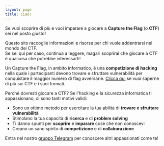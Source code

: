 ```yaml
---
layout: page
title: Ciao!
---
```

Se vuoi scoprire di più e vuoi imparare a giocare a **Capture the Flag** (o **CTF**) sei nel posto giusto!

Questo sito raccoglie informazioni e risorse per chi vuole addentrarsi nel mondo dei CTF.  
Se sei qui per caso, continua a leggere, magari scoprirai che giocare a CTF è qualcosa che potrebbe interessarti!

Un Capture the Flag, in ambito informatico, è una **competizione di hacking** nella quale i partecipanti devono trovare e sfruttare vulnerabilità per conquistare il maggior numero di flag avversarie. [Clicca qui](/about/) se vuoi saperne di più sui CTF e i suoi formati.

Perché dovresti giocare a CTF? Se l'hacking e la sicurezza informatica ti appassionano, ci sono tanti motivi validi:
 - Sono un ottimo metodo per esercitare la tua abilità di **trovare e sfruttare vulnerabilità**
 - Stimolano la tua capacità di **ricerca** e di **problem solving**
 - Ti danno spunti per **scoprire** e **imparare** cose che non conoscevi
 - Creano un sano spirito di **competizione** e di **collaborazione**

Entra nel nostro [gruppo Telegram](https://t.me/CapTheFlag) per conoscere altri appassionati come te!
